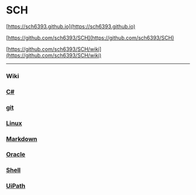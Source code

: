 SCH
===

[https://sch6393.github.io](https://sch6393.github.io)

[https://github.com/sch6393/SCH](https://github.com/sch6393/SCH)

[https://github.com/sch6393/SCH/wiki](https://github.com/sch6393/SCH/wiki)

---

### Wiki
### [C#](./C＃/README.md)
### [git](./git/README.md)
### [Linux](./Linux/README.md)
### [Markdown](https://ja.wikipedia.org/wiki/Markdown)
### [Oracle](./Oracle/README.md)
### [Shell](./Shell/README.md)
### [UiPath](./UiPath/README.md)
